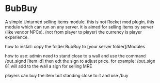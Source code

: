 # BubBuy

A simple Unturned selling items module.
this is not Rocket mod plugin, this module which can run on any server.
it is aimed for selling items by server (like vendor NPCs). (not from player to player)
the currency is player experience.

how to install:
copy the folder BubBuy to [your server folder]/Modules

how to use:
admin need to stand close to a wall and use the command /put_signd [item id] 
then edt the sign to adjust price.
for example: /put_sign 81
will add to the wall a sign for selling MRE

players can buy the item but standing close to it and use /buy 

